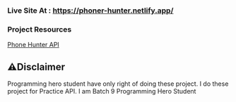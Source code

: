 ### Live Site At : https://phoner-hunter.netlify.app/
### Project Resources
[Phone Hunter API](https://github.com/ProgrammingHero1/phone-hunter-api)
## ⚠️Disclaimer
<p>Programming hero student have only right of doing these project. I do these project for Practice API. I am Batch 9 Programming  Hero Student </p>
